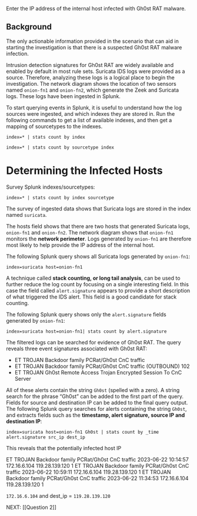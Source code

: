 Enter the IP address of the internal host infected with Gh0st RAT malware.

## Background

The only actionable information provided in the scenario that can aid in starting the investigation is that there is a suspected Gh0st RAT malware infection.

Intrusion detection signatures for Gh0st RAT are widely available and enabled by default in most rule sets. Suricata IDS logs were provided as a source. Therefore, analyzing these logs is a logical place to begin the investigation. The network diagram shows the location of two sensors named `onion-fn1` and `onion-fn2`, which generate the Zeek and Suricata logs. These logs have been ingested in Splunk.

To start querying events in Splunk, it is useful to understand how the log sources were ingested, and which indexes they are stored in. Run the following commands to get a list of available indexes, and then get a mapping of sourcetypes to the indexes.

```
index=* | stats count by index
```

```
index=* | stats count by sourcetype index
```


# Determining the Infected Hosts

Survey Splunk indexes/sourcetypes:
```
index=* | stats count by index sourcetype
```

The survey of ingested data shows that Suricata logs are stored in the index named `suricata`.

The hosts field shows that there are two hosts that generated Suricata logs, `onion-fn1` and `onion-fn2`. The network diagram shows that `onion-fn1` monitors the **network perimeter**. Logs generated by `onion-fn1` are therefore most likely to help provide the IP address of the internal host.

The following Splunk query shows all Suricata logs generated by `onion-fn1`:
```
index=suricata host=onion-fn1
```

A technique called **stack counting, or long tail analysis**, can be used to further reduce the log count by focusing on a single interesting field. In this case the field called `alert.signature` appears to provide a short description of what triggered the IDS alert. This field is a good candidate for stack counting.

The following Splunk query shows only the `alert.signature` fields generated by `onion-fn1`:
```
index=suricata host=onion-fn1| stats count by alert.signature
```

The filtered logs can be searched for evidence of Gh0st RAT.
The query reveals three event signatures associated with Gh0st RAT:
- ET TROJAN Backdoor family PCRat/Gh0st CnC traffic
- ET TROJAN Backdoor family PCRat/Gh0st CnC traffic (OUTBOUND) 102
- ET TROJAN Gh0st Remote Access Trojan Encrypted Session To CnC Server

All of these alerts contain the string `Gh0st` (spelled with a zero). A string search for the phrase “Gh0st” can be added to the first part of the query. Fields for source and destination IP can be added to the final query output. The following Splunk query searches for alerts containing the string `Gh0st`, and extracts fields such as the **timestamp, alert signature, source IP and destination IP**:

```
index=suricata host=onion-fn1 Gh0st | stats count by _time alert.signature src_ip dest_ip
```

This reveals that the potentially infected host IP

ET TROJAN Backdoor family PCRat/Gh0st CnC traffic	2023-06-22 10:14:57	172.16.6.104	119.28.139.120	1
ET TROJAN Backdoor family PCRat/Gh0st CnC traffic	2023-06-22 10:59:11	172.16.6.104	119.28.139.120	1
ET TROJAN Backdoor family PCRat/Gh0st CnC traffic	2023-06-22 11:34:53	172.16.6.104	119.28.139.120	1

`172.16.6.104` and dest_ip =  `119.28.139.120`

NEXT: [[Question 2]]
